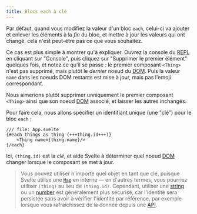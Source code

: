 ```yaml
---
title: Blocs each à clé
---
```


Par défaut, quand vous modifiez la valeur d'un bloc `each`, celui-ci va ajouter et enlever les éléments à la _fin_ du bloc, et mettre à jour les valeurs qui ont changé. cela n'est peut-être pas ce que vous souhaitez.

Ce cas est plus simple à montrer qu'à expliquer. Ouvrez la console du <span class="vo">[REPL](PUBLIC_SVELTE_SITE_URL/docs/web#repl)</span> en cliquant sur "Console", puis cliquez sur "Supprimer le premier élément" quelques fois, et notez ce qu'il se passe : le premier composant `<Thing>` n'est pas supprimé, mais plutôt le _dernier_ noeud du <span class="vo">[DOM](PUBLIC_SVELTE_SITE_URL/docs/web#dom)</span>. Puis la valeur `name` dans les noeuds DOM restants est mise à jour, mais pas l'emoji correspondant.

Nous aimerions plutôt supprimer unniquement le premier composant `<Thing>` ainsi que son noeud <span class="vo">[DOM](PUBLIC_SVELTE_SITE_URL/docs/web#dom)</span> associé, et laisser les autres inchangés.

Pour faire cela, nous allons spécifier un identifiant unique (une "clé") pour le bloc `each` :

```svelte
/// file: App.svelte
{#each things as thing (+++thing.id+++)}
	<Thing name={thing.name}/>
{/each}
```

Ici, `(thing.id)` est la _clé_, et aide Svelte à déterminer quel noeud <span class="vo">[DOM](PUBLIC_SVELTE_SITE_URL/docs/web#dom)</span> changer lorsque le composant se met à jour.

> Vous pouvez utiliser n'importe quel objet en tant que clé, puisque Svelte utilise une [`Map`](https://developer.mozilla.org/fr/docs/Web/JavaScript/Reference/Global_Objects/Map) en interne — en d'autres termes, vous pourriez utiliser `(thing)` au lieu de `(thing.id)`. Cependant, utiliser une <span class="vo">[string](PUBLIC_SVELTE_SITE_URL/docs/development#string)</span> ou un <span class="vo">[number](PUBLIC_SVELTE_SITE_URL/docs/development#number)</span> est généralement plus sécurisé, car l'identité sera persistée sans avoir à vérifier l'identité par référence, par exemple lorsque vous rafraîchissez de la donnée depuis une <span class="vo">[API](PUBLIC_SVELTE_SITE_URL/docs/development#api)</span>.
